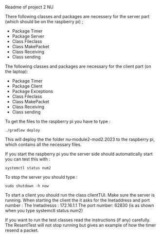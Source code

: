 Readme of project 2 NU 

There following classes and packages are necessery for the server part (which should be on the raspberry pi) ; 
- Package Timer
- Package Server 
- Class Fileclass
- Class MakePacket
- Class Receiving 
- Class sending 

The following classes and packages are necessary for the client part (on the laptop): 
- Package Timer
- Package Client
- Package Exceptions
- Class Fileclass
- Class MakePacket
- Class Receiving 
- Class sending 



To get the files to the raspberry pi you have to type : 
```
./gradlew deploy
```
This will deploy the the folder nu-module2-mod2.2023 to the raspberry pi, which contains all the necessary files. 


If you start the raspberry pi you the server side should automatically start you can test this with : 
```
systemctl status num2
```

To stop the server you should type : 
```
sudo shutdown -h now
```

To start a client you should run the class clientTUI. Make sure the server is running. 
When starting the client the it asks for the Inetaddress and port number : 
The Inetadresss : 172.16.1.1 
The port number:  62830 (is as shown when you type systemctl status num2) 


If you want to run the test classes read the instructions (if any)  carefully. 
The ResentTest will not stop running but gives an example of how the timer resend a packet. 
